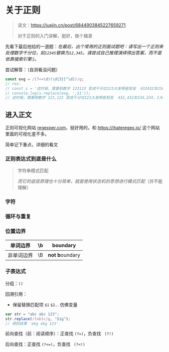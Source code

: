 # 关于正则

> 读文：https://juejin.cn/post/6844903845227659271
>
> 对于正则的入门讲解，挺好，做个摘录

先看下最后他给的一道题：_在最后，出个常用的正则面试题吧：请写出一个正则来处理数字千分位，如`12345`替换为`12,345`。请尝试自己推理演绎得出答案，而不是依靠搜索引擎:)。_

尝试解答：（自测看没问题）

```js
const exg = /(?<=\d)(\d{3}[^\d])/g;
// res:
// const s = '这时候，需要把数字 123123 变成千分位123大发啊是短发  432432车234234，1大发发呆3'
// console.log(s.replace(exg, ',$1'));
// 这时候，需要把数字 123,123 变成千分位123大发啊是短发  432,432车234,234，1大发发呆3
```

## 进入正文

正则可视化网站 [regexper.com](https://link.juejin.cn/?target=https%3A%2F%2Fregexper.com%2F)，挺好用的，和 https://ihateregex.io/ 这个网站里面的可视化差不多。

简单记下重点，详细的看文

### 正则表达式到底是什么

> 字符串模式匹配
>
> _而它的底层原理也十分简单，就是使用状态机的思想进行模式匹配_（并不能理解）

### 字符

### 循环与重复

### 位置边界

| 单词边界   | \b  | **b**oundary         |
| ---------- | --- | -------------------- |
| 非单词边界 | \B  | **not** **b**oundary |

### 子表达式

分组：`()`

回溯引用：

- 保留替换匹配项 `$1` `$2`... 仿佛变量

```js
var str = "abc abc 123";
str.replace(/(ab)c/g, "$1g");
// 得到结果 'abg abg 123'
```

前向查找（前：阅读顺序）：正查找 `(?=)`，负查找 ` (?!)`

后向查找：正查找 `(?<=)`，负查找 ` (?<!)`
